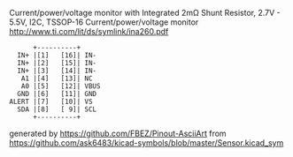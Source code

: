 Current/power/voltage monitor with Integrated 2mΩ Shunt Resistor, 2.7V - 5.5V, I2C, TSSOP-16
Current/power/voltage monitor
http://www.ti.com/lit/ds/symlink/ina260.pdf


	      +----------+
	  IN+ |[1]   [16]| IN-
	  IN+ |[2]   [15]| IN-
	  IN+ |[3]   [14]| IN-
	   A1 |[4]   [13]| NC
	   A0 |[5]   [12]| VBUS
	  GND |[6]   [11]| GND
	ALERT |[7]   [10]| VS
	  SDA |[8]   [ 9]| SCL
	      +----------+


generated by https://github.com/FBEZ/Pinout-AsciiArt from https://github.com/ask6483/kicad-symbols/blob/master/Sensor.kicad_sym